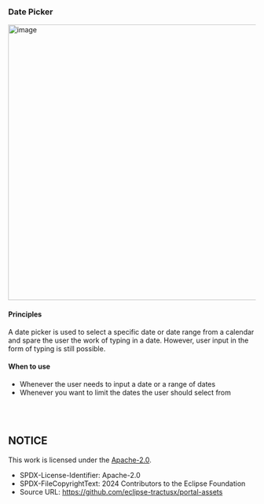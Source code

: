 ### Date Picker

<img width="560" alt="image" src="../static/datepicker.png">

#### Principles

A date picker is used to select a specific date or date range from a calendar and spare the user the work of typing in a date. However, user input in the form of typing is still possible.

#### When to use

- Whenever the user needs to input a date or a range of dates
- Whenever you want to limit the dates the user should select from

<br>
<br>

## NOTICE

This work is licensed under the [Apache-2.0](https://www.apache.org/licenses/LICENSE-2.0).

- SPDX-License-Identifier: Apache-2.0
- SPDX-FileCopyrightText: 2024 Contributors to the Eclipse Foundation
- Source URL: https://github.com/eclipse-tractusx/portal-assets

